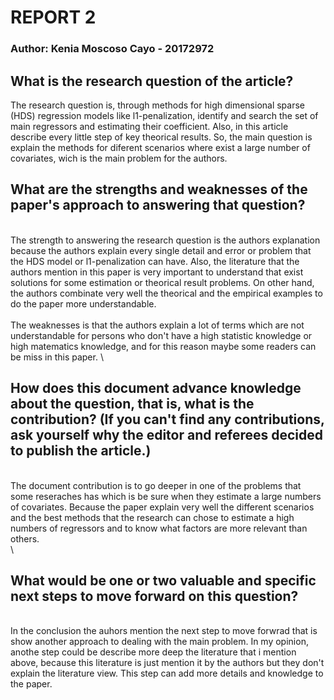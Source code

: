 # REPORT 2
### Author: Kenia Moscoso Cayo - 20172972

## What is the research question of the article? 

The research question is, through methods for high dimensional sparse (HDS) regression models like l1-penalization, identify and search the set of main regressors and estimating their coefficient. Also, in this article describe every little step of key theorical results. So, the main question is explain the methods for diferent scenarios where exist a large number of covariates, wich is the main problem for the authors.

## What are the strengths and weaknesses of the paper's approach to answering that question?
\
The strength to answering the research question is the authors explanation because the authors explain every single detail and error or problem that the HDS model or l1-penalization can have. 
Also, the literature that the authors mention in this paper is very important to understand that exist solutions for some estimation or theorical result problems. On other hand, the authors combinate very well the theorical and the empirical examples to do the paper more understandable. 
\
\
The weaknesses is that the authors explain a lot of terms which are not understandable for persons who don't have a high statistic knowledge or high matematics knowledge, and for this reason maybe some readers can be miss in this paper. 
\
## How does this document advance knowledge about the question, that is, what is the contribution? (If you can't find any contributions, ask yourself why the editor and referees decided to publish the article.)
\
The document contribution is to go deeper in one of the problems that some reseraches has which is be sure when they estimate a large numbers of covariates. Because the paper explain very well the different scenarios and the best methods that the research can chose to estimate a high numbers of regressors and to know what factors are more relevant than others.     
\
## What would be one or two valuable and specific next steps to move forward on this question?
\
In the conclusion the auhors mention the next step to move forwrad that is show another approach to dealing with the main problem. 
In my opinion, anothe step could be describe more deep the literature that i mention above, because this literature is just mention it by the authors but they don't explain the literature view. This step can add more details and knowledge to the paper. 